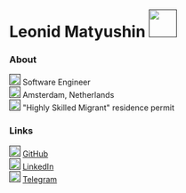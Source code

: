 # Leonid Matyushin [<img src="https://github.githubassets.com/images/icons/emoji/shipit.png" width="50"/>]()

### About

[<img src="https://github.githubassets.com/images/icons/emoji/suspect.png" width="20"/>]() Software Engineer  
[<img src="https://github.githubassets.com/images/icons/emoji/suspect.png" width="20"/>]() Amsterdam, Netherlands  
[<img src="https://github.githubassets.com/images/icons/emoji/suspect.png" width="20"/>]() "Highly Skilled Migrant" residence permit

### Links
[<img src="https://github.githubassets.com/images/icons/emoji/suspect.png" width="20"/>]()  [GitHub](https://github.com/matyushinleonid)  
[<img src="https://github.githubassets.com/images/icons/emoji/suspect.png" width="20"/>]() [LinkedIn](https://linkedin.com/in/matyushinleonid)  
[<img src="https://github.githubassets.com/images/icons/emoji/suspect.png" width="20"/>]() [Telegram](http://t.me/matyushinleonid)
